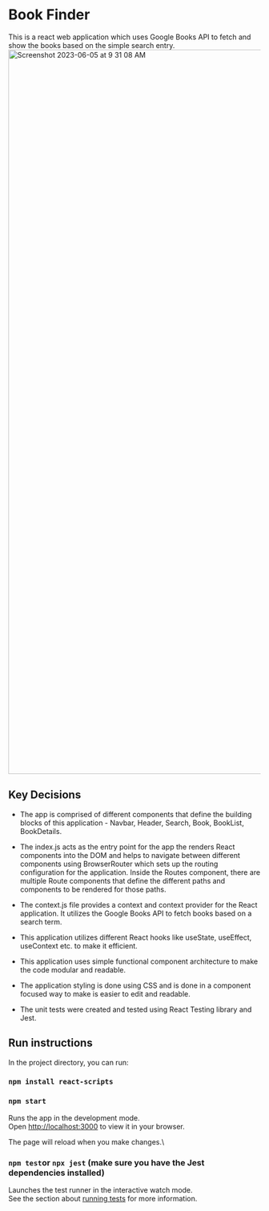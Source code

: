 
# Book Finder

This is a react web application which uses Google Books API to fetch and show the books based on the simple search entry. 
<img width="1448" alt="Screenshot 2023-06-05 at 9 31 08 AM" src="https://github.com/tanvijain13/my-book-app/assets/57685692/4ecf661a-26b1-4ce1-870f-82520da70125">

## Key Decisions 

- The app is comprised of different components that define the building blocks of this application - Navbar, Header, Search, Book, BookList, BookDetails.

- The index.js acts as the entry point for the app the renders React components into the DOM and helps to navigate between different components using BrowserRouter which sets up the routing configuration for the application.
Inside the Routes component, there are multiple Route components that define the different paths and components to be rendered for those paths.

- The context.js file provides a context and context provider for the React application. It utilizes the Google Books API to fetch books based on a search term.

- This application utilizes different React hooks like useState, useEffect, useContext etc. to make it efficient. 

- This application uses simple functional component architecture to make the code modular and readable. 

- The application styling is done using CSS and is done in a component focused way to make is easier to edit and readable. 

- The unit tests were created and tested using React Testing library and Jest.

## Run instructions

In the project directory, you can run:
### `npm install react-scripts`

### `npm start`

Runs the app in the development mode.\
Open [http://localhost:3000](http://localhost:3000) to view it in your browser.

The page will reload when you make changes.\

### `npm test`or `npx jest` (make sure you have the Jest dependencies installed)

Launches the test runner in the interactive watch mode.\
See the section about [running tests](https://facebook.github.io/create-react-app/docs/running-tests) for more information.
